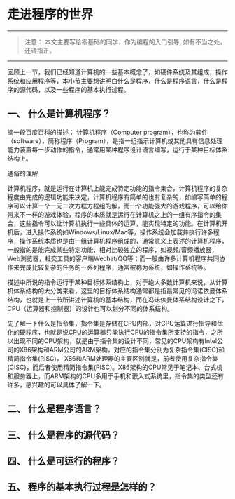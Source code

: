 # 走进程序的世界 #

----------

> 注意： 本文主要写给零基础的同学，作为编程的入门引导, 如有不当之处，还请指正。

----------

回顾上一节，我们已经知道计算机的一些基本概念了，如硬件系统及其组成，操作系统和应用程序等，本小节主要想讲明白什么是程序，什么是程序语言，什么是程序的源代码，以及一些程序的基本执行过程。


## 一、 什么是计算机程序？ ##


摘一段百度百科的描述： 计算机程序（Computer program），也称为软件（software），简称程序（Program），是指一组指示计算机或其他具有信息处理能力装置每一步动作的指令，通常用某种程序设计语言编写，运行于某种目标体系结构上。

通俗的理解 

计算机程序，就是运行在计算机上能完成特定功能的指令集合，计算机程序的复杂程度由完成的逻辑功能来决定，计算机程序有简单的也有复杂的，如编写简单的程序可以计算一个一元二次方程方程组的解，而一个功能强大的游戏程序，可以给你带来不一样的游戏体验，程序的本质就是运行在计算机之上的一组有序指令的集合，这些指令可以让计算机执行一些具体的运算，能实现特定的功能。在计算机开机后，进入操作系统如Windows/Linux/Mac等，操作系统会加载并执行许多程序，操作系统本质也是由一组计算机程序组成的，通常意义上表述的计算机程序，一般指的是能完成某些特定功能，相对比较独立的程序，如视频/音频播放器，Web浏览器，社交工具的客户端Wechat/QQ等；而一般由许多计算机程序共同协作来完成比较复杂的任务的一系列程序，通常被称为系统，如操作系统等。

描述中所说的指令运行于某种目标体系结构上，对于绝大多数计算机来说，从计算机体系结构的大分类来看，这里的目标体系结构通常都是指最常见的冯诺依曼体系结构，也就是上一节所讲述计算机的基本结构，而在冯诺依曼体系结构设计之下，CPU（运算器和控制器）的设计也可以划分不同的体系结构。

先了解一下什么是指令集，指令集是存储在CPU内部，对CPU运算进行指导和优化的硬程序，也就是说CPU的运算器只能执行CPU的指令集所支持的指令，之所以出现不同的CPU架构，就是由于指令集的设计不同，常见的CPU架构有Intel公司的X86架构和ARM公司的ARM架构，对应的指令集分别为复杂指令集(CISC)和精简指令集(RISC)， X86和ARM处理器的主要区别就是，前者使用复杂指令集(CISC)，而后者使用精简指令集(RISC)。X86架构的CPU常见于笔记本、台式机和服务器上，而ARM架构的CPU多用于手机和嵌入式系统里，指令集的类型还有许多，感兴趣的可以具体了解一下。


## 二、 什么是程序语言？ ##







## 三、 什么是程序的源代码？ ##





## 四、 什么是可运行的程序？ ##





## 五、 程序的基本执行过程是怎样的？ ##





